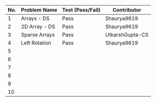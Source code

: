 
|No.| Problem Name       | Test (Pass/Fail) | Contributor |  
|---|--------------------|------------------|-------------|  
| 1 |  Arrays - DS       |  Pass            | Shaurya9619 |  
| 2 |  2D Array - DS     |  Pass            | Shaurya9619 |  
| 3 |  Sparse Arrays                  |Pass                 |UtkarshGupta-CS             |  
| 4 |  Left Rotation                  |Pass                  |Shaurya9619             |  
| 5 |                    |                  |             |  
| 6 |                    |                  |             |  
| 7 |                    |                  |             |  
| 8 |                    |                  |             |  
| 9 |                    |                  |             |  
| 10|                    |                  |             |  
